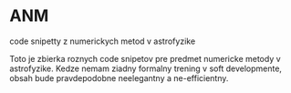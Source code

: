# ANM
code snipetty z numerickych metod v astrofyzike

Toto je zbierka roznych code snipetov pre predmet numericke metody v astrofyzike. Kedze nemam ziadny
formalny trening v soft developmente, obsah bude pravdepodobne neelegantny a ne-efficientny.
